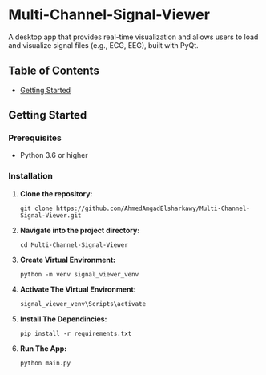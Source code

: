# Multi-Channel-Signal-Viewer
A desktop app that provides real-time visualization and allows users to load and visualize signal files (e.g., ECG, EEG), built with PyQt.

## Table of Contents
- [Getting Started](#getting-started)

## Getting Started

### Prerequisites

- Python 3.6 or higher

### Installation

1. **Clone the repository:**

   ``````
   git clone https://github.com/AhmedAmgadElsharkawy/Multi-Channel-Signal-Viewer.git
   ``````
2. **Navigate into the project directory:**  

    ``````
    cd Multi-Channel-Signal-Viewer
    ``````
3. **Create Virtual Environment:**  

    ``````
    python -m venv signal_viewer_venv
    ``````

4. **Activate The Virtual Environment:**
    ``````
    signal_viewer_venv\Scripts\activate
    ``````

5. **Install The Dependincies:**
    ``````
    pip install -r requirements.txt
    ``````

6. **Run The App:**

    ``````
    python main.py
    ``````
